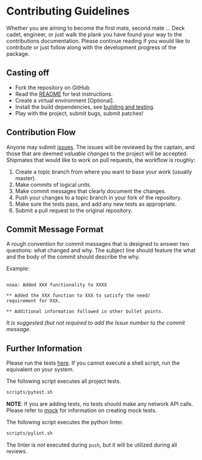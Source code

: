 # Contributing Guidelines

Whether you are aiming to become the first mate, second mate ... Deck cadet, engineer, or just walk the plank you have found your
way to the contributions documentation. Please continue reading if you would like to contribute or just follow along with the
development progress of the package.

## Casting off

- Fork the repository on GitHub
- Read the [README](../../README.md) for test instructions.
- Create a virtual environment [Optional].
- Install the build dependencies, see [building and testing](../../README.md).
- Play with the project, submit bugs, submit patches!

## Contribution Flow

Anyone may submit [issues](https://github.com/barbacbd/nautical/issues). The issues will be reviewed by
the captain, and those that are deemed _valuable changes_ to the project will be accepted. Shipmates that
would like to work on pull requests, the workflow is roughly:

1. Create a topic branch from where you want to base your work (usually master).
2. Make commits of logical units.
3. Make commit messages that clearly document the changes.
4. Push your changes to a topic branch in your fork of the repository.
5. Make sure the tests pass, and add any new tests as appropriate.
6. Submit a pull request to the original repository.


## Commit Message Format

A rough convention for commit messages that is designed to answer two
questions: what changed and why. The subject line should feature the what and
the body of the commit should describe the why.

Example:

```

noaa: Added XXX functionality to XXXX

** Added the XXX function to XXX to satisfy the need/
requirement for XXX.

** Additional information followed in other bullet points.

```

_It is suggested (but not required to add the Issue number to the commit message._


## Further Information

Please run the tests [here](../../scripts/). If you cannot execute a shell script, run the equivalent on your system.

The following script executes all project tests. 

```bash
scripts/pytest.sh
```

**NOTE**: If you are adding tests, no tests should make any network API calls. Please refer to [mock](https://pypi.org/project/pytest-mock/)
for information on creating mock tests.


The following script executes the python linter.

```bash
scripts/pylint.sh
```

The linter is *not* executed during `push`, but it will be utilized during all reviews.
